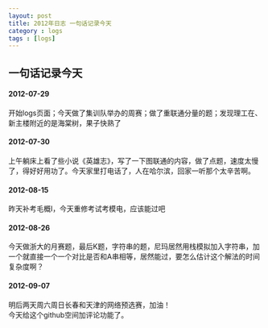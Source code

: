```yaml
---
layout: post
title: 2012年日志 一句话记录今天
category : logs 
tags : [logs]
---
```


##  一句话记录今天 

#### 2012-07-29   
开始logs页面；今天做了集训队举办的周赛；做了重联通分量的题；发现理工在、新主楼附近的是海棠树，果子快熟了  


#### 2012-07-30   
上午躺床上看了些小说《英雄志》，写了一下图联通的内容，做了点题，速度太慢了，得好好用功了。今天家里打电话了，人在哈尔滨，回家一听那个太辛苦啊。   


#### 2012-08-15
昨天补考毛概I，今天重修考试考模电，应该能过吧  


#### 2012-08-26
今天做浙大的月赛题，最后K题，字符串的题，尼玛居然用栈模拟加入字符串，加一个就直接一个一个对比是否和A串相等，居然能过，要怎么估计这个解法的时间复杂度啊？


#### 2012-09-07
明后两天周六周日长春和天津的网络预选赛，加油！  
今天给这个github空间加评论功能了。  


